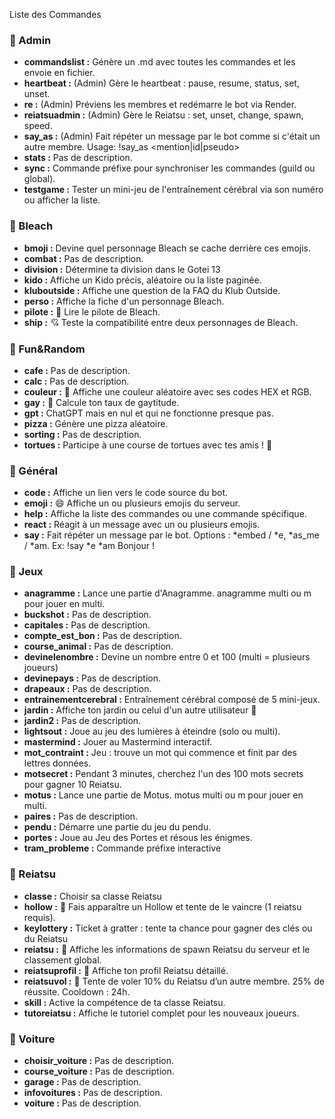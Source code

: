 Liste des Commandes

### 📂 Admin
- **commandslist :** Génère un .md avec toutes les commandes et les envoie en fichier.
- **heartbeat :** (Admin) Gère le heartbeat : pause, resume, status, set, unset.
- **re :** (Admin) Préviens les membres et redémarre le bot via Render.
- **reiatsuadmin :** (Admin) Gère le Reiatsu : set, unset, change, spawn, speed.
- **say_as :** (Admin) Fait répéter un message par le bot comme si c'était un autre membre.
Usage: !say_as <mention|id|pseudo> <message>
- **stats :** Pas de description.
- **sync :** Commande préfixe pour synchroniser les commandes (guild ou global).
- **testgame :** Tester un mini-jeu de l'entraînement cérébral via son numéro ou afficher la liste.

### 📂 Bleach
- **bmoji :** Devine quel personnage Bleach se cache derrière ces emojis.
- **combat :** Pas de description.
- **division :** Détermine ta division dans le Gotei 13
- **kido :** Affiche un Kido précis, aléatoire ou la liste paginée.
- **kluboutside :** Affiche une question de la FAQ du Klub Outside.
- **perso :** Affiche la fiche d'un personnage Bleach.
- **pilote :** 📖 Lire le pilote de Bleach.
- **ship :** 💘 Teste la compatibilité entre deux personnages de Bleach.

### 📂 Fun&Random
- **cafe :** Pas de description.
- **calc :** Pas de description.
- **couleur :** 🎨 Affiche une couleur aléatoire avec ses codes HEX et RGB.
- **gay :** 🌈 Calcule ton taux de gaytitude.
- **gpt :** ChatGPT mais en nul et qui ne fonctionne presque pas.
- **pizza :** Génère une pizza aléatoire.
- **sorting :** Pas de description.
- **tortues :** Participe à une course de tortues avec tes amis ! 🐢

### 📂 Général
- **code :** Affiche un lien vers le code source du bot.
- **emoji :** 😄 Affiche un ou plusieurs emojis du serveur.
- **help :** Affiche la liste des commandes ou une commande spécifique.
- **react :** Réagit à un message avec un ou plusieurs emojis.
- **say :** Fait répéter un message par le bot. Options : *embed / *e, *as_me / *am. Ex: !say *e *am Bonjour !

### 📂 Jeux
- **anagramme :** Lance une partie d'Anagramme. anagramme multi ou m pour jouer en multi.
- **buckshot :** Pas de description.
- **capitales :** Pas de description.
- **compte_est_bon :** Pas de description.
- **course_animal :** Pas de description.
- **devinelenombre :** Devine un nombre entre 0 et 100 (multi = plusieurs joueurs)
- **devinepays :** Pas de description.
- **drapeaux :** Pas de description.
- **entrainementcerebral :** Entraînement cérébral composé de 5 mini-jeux.
- **jardin :** Affiche ton jardin ou celui d'un autre utilisateur 🌱
- **jardin2 :** Pas de description.
- **lightsout :** Joue au jeu des lumières à éteindre (solo ou multi).
- **mastermind :** Jouer au Mastermind interactif.
- **mot_contraint :** Jeu : trouve un mot qui commence et finit par des lettres données.
- **motsecret :** Pendant 3 minutes, cherchez l'un des 100 mots secrets pour gagner 10 Reiatsu.
- **motus :** Lance une partie de Motus. motus multi ou m pour jouer en multi.
- **paires :** Pas de description.
- **pendu :** Démarre une partie du jeu du pendu.
- **portes :** Joue au Jeu des Portes et résous les énigmes.
- **tram_probleme :** Commande préfixe interactive

### 📂 Reiatsu
- **classe :** Choisir sa classe Reiatsu
- **hollow :** 👹 Fais apparaître un Hollow et tente de le vaincre (1 reiatsu requis).
- **keylottery :** Ticket à gratter : tente ta chance pour gagner des clés ou du Reiatsu
- **reiatsu :** 💠 Affiche les informations de spawn Reiatsu du serveur et le classement global.
- **reiatsuprofil :** 💠 Affiche ton profil Reiatsu détaillé.
- **reiatsuvol :** 💠 Tente de voler 10% du Reiatsu d’un autre membre. 25% de réussite. Cooldown : 24h.
- **skill :** Active la compétence de ta classe Reiatsu.
- **tutoreiatsu :** Affiche le tutoriel complet pour les nouveaux joueurs.

### 📂 Voiture
- **choisir_voiture :** Pas de description.
- **course_voiture :** Pas de description.
- **garage :** Pas de description.
- **infovoitures :** Pas de description.
- **voiture :** Pas de description.
